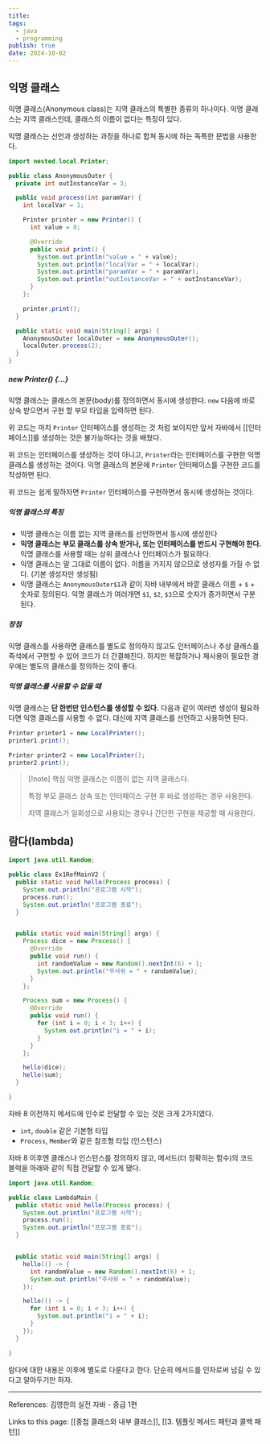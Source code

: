 ```yaml
---
title:
tags:
  - java
  - programming
publish: true
date: 2024-10-02
---
```


## 익명 클래스

익명 클래스(Anonymous class)는 지역 클래스의 특별한 종류의 하나이다.
익명 클래스는 지역 클래스인데, 클래스의 이름이 없다는 특징이 있다.

익명 클래스는 선언과 생성하는 과정을 하나로 합쳐 동시에 하는 독특한 문법을 사용한다.

```java title="AnonymousOuter.java"
import nested.local.Printer;

public class AnonymousOuter {
  private int outInstanceVar = 3;

  public void process(int paramVar) {
    int localVar = 1;

    Printer printer = new Printer() {
      int value = 0;

      @Override
      public void print() {
        System.out.println("value = " + value);
        System.out.println("localVar = " + localVar);
        System.out.println("paramVar = " + paramVar);
        System.out.println("outInstanceVar = " + outInstanceVar);
      }
    };

    printer.print();
  }

  public static void main(String[] args) {
    AnonymousOuter localOuter = new AnonymousOuter();
    localOuter.process(2);
  }
}
```

##### new Printer() {...}

익명 클래스는 클래스의 본문(body)를 정의하면서 동시에 생성한다. `new` 다음에 바로 상속 받으면서 구현 할 부모 타입을 입력하면 된다.

위 코드는 마치 `Printer` 인터페이스를 생성하는 것 처럼 보이지만 앞서 자바에서 [[인터페이스]]를 생성하는 것은 불가능하다는 것을 배웠다.

위 코드는 인터페이스를 생성하는 것이 아니고, `Printer`라는 인터페이스를 구현한 익명 클래스를 생성하는 것이다. 익명 클래스의 본문에 `Printer` 인터페이스를 구현한 코드를 작성하면 된다.

위 코드는 쉽게 말하자면 `Printer` 인터페이스를 구현하면서 동시에 생성하는 것이다.

##### 익명 클래스의 특징

- 익명 클래스는 이름 없는 지역 클래스를 선언하면서 동시에 생성한다
- **익명 클래스는 부모 클래스를 상속 받거나, 또는 인터페이스를 반드시 구현해야 한다.** 익명 클래스를 사용할 때는 상위 클래스나 인터페이스가 필요하다.
- 익명 클래스는 말 그대로 이름이 없다. 이름을 가지지 않으므로 생성자를 가질 수 없다. (기본 생성자만 생성됨)
- 익명 클래스는 `AnonymousOuter$1`과 같이 자바 내부에서 바깥 클래스 이름 + `$` + 숫자로 정의된다. 익명 클래스가 여러개면 `$1`, `$2`, `$3`으로 숫자가 증가하면서 구분된다.

##### 장점

익명 클래스를 사용하면 클래스를 별도로 정의하지 않고도 인터페이스나 추상 클래스를 즉석에서 구현할 수 있어 코드가 더 간결해진다. 하지만 복잡하거나 재사용이 필요한 경우에는 별도의 클래스를 정의하는 것이 좋다.

##### 익명 클래스를 사용할 수 없을 때

익명 클래스는 **단 한번만 인스턴스를 생성할 수 있다.** 다음과 같이 여러번 생성이 필요하다면 익명 클래스를 사용할 수 없다. 대신에 지역 클래스를 선언하고 사용하면 된다.

```java title="익명 클래스를 사용할 수 없을 때 예제"
Printer printer1 = new LocalPrinter();
printer1.print();

Printer printer2 = new LocalPrinter();
printer2.print();
```

> [!note] 핵심
> 익명 클래스는 이름이 없는 지역 클래스다.
>
> 특정 부모 클래스 상속 또는 인터페이스 구현 후 바로 생성하는 경우 사용한다.
>
> 지역 클래스가 일회성으로 사용되는 경우나 간단한 구현을 제공할 때 사용한다.

## 람다(lambda)

```java title="Ex1RefMainV2"
import java.util.Random;

public class Ex1RefMainV2 {
  public static void hello(Process process) {
    System.out.println("프로그램 시작");
    process.run();
    System.out.println("프로그램 종료");
  }


  public static void main(String[] args) {
    Process dice = new Process() {
      @Override
      public void run() {
        int randomValue = new Random().nextInt(6) + 1;
        System.out.println("주사위 = " + randomValue);
      }
    };

    Process sum = new Process() {
      @Override
      public void run() {
        for (int i = 0; i < 3; i++) {
          System.out.println("i = " + i);
        }
      }
    };

    hello(dice);
    hello(sum);
  }

}
```

자바 8 이전까지 메서드에 인수로 전달할 수 있는 것은 크게 2가지였다.

- `int`, `double` 같은 기본형 타입
- `Process`, `Member`와 같은 참조형 타입 (인스턴스)

자바 8 이후엔 클래스나 인스턴스를 정의하지 않고, 메서드(더 정확히는 함수)의 코드 블럭을 아래와 같이 직접 전달할 수 있게 됐다.

```java title="LambdaMain.java"
import java.util.Random;

public class LambdaMain {
  public static void hello(Process process) {
    System.out.println("프로그램 시작");
    process.run();
    System.out.println("프로그램 종료");
  }


  public static void main(String[] args) {
    hello(() -> {
      int randomValue = new Random().nextInt(6) + 1;
      System.out.println("주사위 = " + randomValue);
    });

    hello(() -> {
      for (int i = 0; i < 3; i++) {
        System.out.println("i = " + i);
      }
    });
  }

}
```

람다에 대한 내용은 이후에 별도로 다룬다고 한다. 단순히 메서드를 인자로써 넘길 수 있다고 알아두기만 하자.

---

References: 김영한의 실전 자바 - 중급 1편

Links to this page: [[중첩 클래스와 내부 클래스]], [[3. 템플릿 메서드 패턴과 콜백 패턴]]
